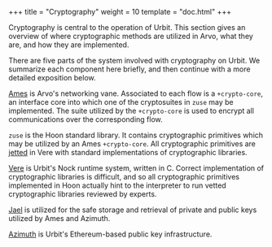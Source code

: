 +++
title = "Cryptography"
weight = 10
template = "doc.html"
+++

Cryptography is central to the operation of Urbit. This section gives an
overview of where cryptographic methods are utilized in Arvo, what they are, and
how they are implemented.

There are five parts of the system involved with cryptography on Urbit. We
summarize each component here briefly, and then continue with a more detailed
exposition below.

[Ames](@/docs/arvo/ames/ames.md) is Arvo's networking vane. Associated to each
flow is a `+crypto-core`, an interface core into which one of the cryptosuites
in `zuse` may be implemented. The suite utilized by the `+crypto-core` is used
to encrypt all communications over the corresponding flow.

`zuse` is the Hoon standard library. It contains cryptographic primitives which
may be utilized by an Ames `+crypto-core`. All cryptographic primitives are
[jetted](@/docs/vere/jetting.md) in Vere with standard implementations of cryptographic
libraries.

[Vere](@/docs/vere/_index.md) is Urbit's Nock runtime system, written in C.
Correct implementation of cryptographic libraries is difficult, and so all
cryptographic primitives implemented in Hoon actually hint to the interpreter to
run vetted cryptographic libraries reviewed by experts.

[Jael](@/docs/arvo/jael/jael-api.md) is utilized for the safe storage and
retrieval of private and public keys utilized by Ames and Azimuth.

[Azimuth](@/docs/azimuth/_index.md) is Urbit's Ethereum-based public key
infrastructure.



